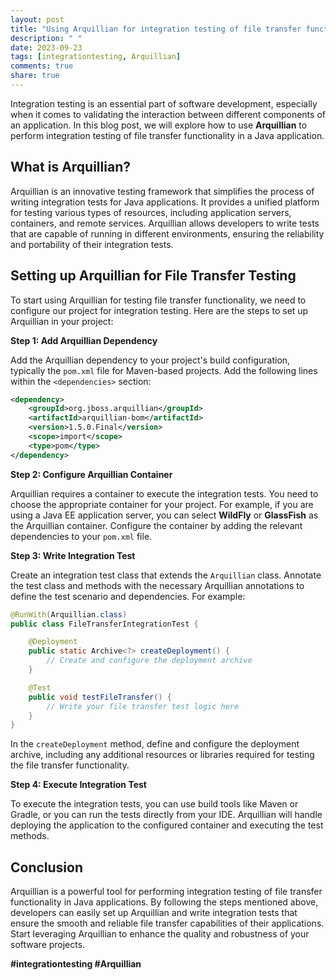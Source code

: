 ```yaml
---
layout: post
title: "Using Arquillian for integration testing of file transfer functionality"
description: " "
date: 2023-09-23
tags: [integrationtesting, Arquillian]
comments: true
share: true
---
```


Integration testing is an essential part of software development, especially when it comes to validating the interaction between different components of an application. In this blog post, we will explore how to use **Arquillian** to perform integration testing of file transfer functionality in a Java application.

## What is Arquillian?

Arquillian is an innovative testing framework that simplifies the process of writing integration tests for Java applications. It provides a unified platform for testing various types of resources, including application servers, containers, and remote services. Arquillian allows developers to write tests that are capable of running in different environments, ensuring the reliability and portability of their integration tests.

## Setting up Arquillian for File Transfer Testing

To start using Arquillian for testing file transfer functionality, we need to configure our project for integration testing. Here are the steps to set up Arquillian in your project:

**Step 1: Add Arquillian Dependency**

Add the Arquillian dependency to your project's build configuration, typically the `pom.xml` file for Maven-based projects. Add the following lines within the `<dependencies>` section:

```xml
<dependency>
    <groupId>org.jboss.arquillian</groupId>
    <artifactId>arquillian-bom</artifactId>
    <version>1.5.0.Final</version>
    <scope>import</scope>
    <type>pom</type>
</dependency>
```

**Step 2: Configure Arquillian Container**

Arquillian requires a container to execute the integration tests. You need to choose the appropriate container for your project. For example, if you are using a Java EE application server, you can select **WildFly** or **GlassFish** as the Arquillian container. Configure the container by adding the relevant dependencies to your `pom.xml` file.

**Step 3: Write Integration Test**

Create an integration test class that extends the `Arquillian` class. Annotate the test class and methods with the necessary Arquillian annotations to define the test scenario and dependencies. For example:

```java
@RunWith(Arquillian.class)
public class FileTransferIntegrationTest {

    @Deployment
    public static Archive<?> createDeployment() {
        // Create and configure the deployment archive
    }

    @Test
    public void testFileTransfer() {
        // Write your file transfer test logic here
    }
}
```

In the `createDeployment` method, define and configure the deployment archive, including any additional resources or libraries required for testing the file transfer functionality.

**Step 4: Execute Integration Test**

To execute the integration tests, you can use build tools like Maven or Gradle, or you can run the tests directly from your IDE. Arquillian will handle deploying the application to the configured container and executing the test methods.

## Conclusion

Arquillian is a powerful tool for performing integration testing of file transfer functionality in Java applications. By following the steps mentioned above, developers can easily set up Arquillian and write integration tests that ensure the smooth and reliable file transfer capabilities of their applications. Start leveraging Arquillian to enhance the quality and robustness of your software projects.

**#integrationtesting #Arquillian**